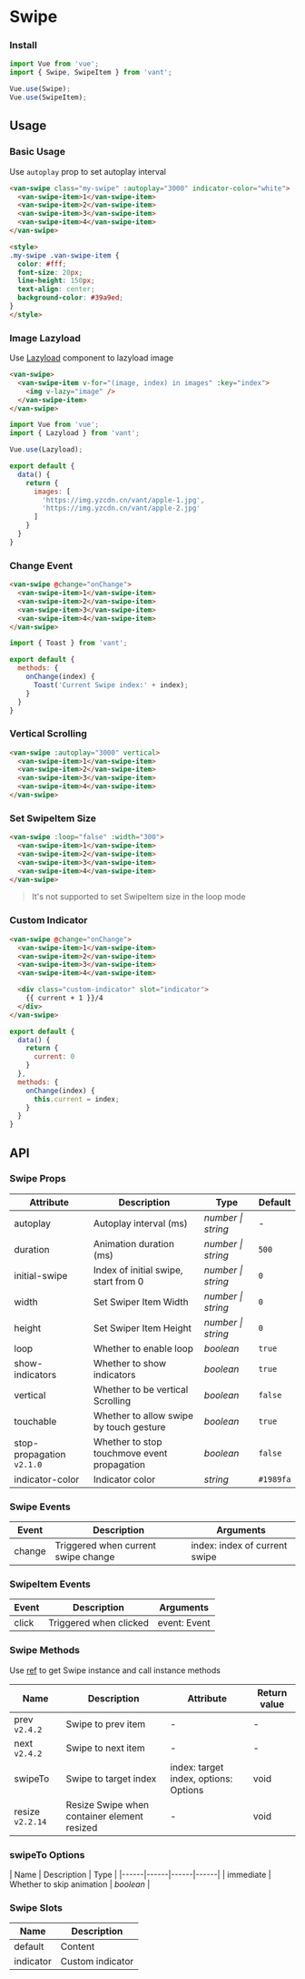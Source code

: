 # Swipe

### Install

```js
import Vue from 'vue';
import { Swipe, SwipeItem } from 'vant';

Vue.use(Swipe);
Vue.use(SwipeItem);
```

## Usage

### Basic Usage

Use `autoplay` prop to set autoplay interval

```html
<van-swipe class="my-swipe" :autoplay="3000" indicator-color="white">
  <van-swipe-item>1</van-swipe-item>
  <van-swipe-item>2</van-swipe-item>
  <van-swipe-item>3</van-swipe-item>
  <van-swipe-item>4</van-swipe-item>
</van-swipe>

<style>
.my-swipe .van-swipe-item {
  color: #fff;
  font-size: 20px;
  line-height: 150px;
  text-align: center;
  background-color: #39a9ed;
}
</style>
```

### Image Lazyload

Use [Lazyload](#/en-US/lazyload) component to lazyload image

```html
<van-swipe>
  <van-swipe-item v-for="(image, index) in images" :key="index">
    <img v-lazy="image" />
  </van-swipe-item>
</van-swipe>
```

```js
import Vue from 'vue';
import { Lazyload } from 'vant';

Vue.use(Lazyload);

export default {
  data() {
    return {
      images: [
        'https://img.yzcdn.cn/vant/apple-1.jpg',
        'https://img.yzcdn.cn/vant/apple-2.jpg'
      ]
    }
  }
}
```

### Change Event

```html
<van-swipe @change="onChange">
  <van-swipe-item>1</van-swipe-item>
  <van-swipe-item>2</van-swipe-item>
  <van-swipe-item>3</van-swipe-item>
  <van-swipe-item>4</van-swipe-item>
</van-swipe>
```

```js
import { Toast } from 'vant';

export default {
  methods: {
    onChange(index) {
      Toast('Current Swipe index:' + index);
    }
  }
}
```

### Vertical Scrolling

```html
<van-swipe :autoplay="3000" vertical>
  <van-swipe-item>1</van-swipe-item>
  <van-swipe-item>2</van-swipe-item>
  <van-swipe-item>3</van-swipe-item>
  <van-swipe-item>4</van-swipe-item>
</van-swipe>
```

### Set SwipeItem Size

```html
<van-swipe :loop="false" :width="300">
  <van-swipe-item>1</van-swipe-item>
  <van-swipe-item>2</van-swipe-item>
  <van-swipe-item>3</van-swipe-item>
  <van-swipe-item>4</van-swipe-item>
</van-swipe>
```

> It's not supported to set SwipeItem size in the loop mode

### Custom Indicator

```html
<van-swipe @change="onChange">
  <van-swipe-item>1</van-swipe-item>
  <van-swipe-item>2</van-swipe-item>
  <van-swipe-item>3</van-swipe-item>
  <van-swipe-item>4</van-swipe-item>

  <div class="custom-indicator" slot="indicator">
    {{ current + 1 }}/4
  </div>
</van-swipe>
```

```js
export default {
  data() {
    return {
      current: 0
    }
  },
  methods: {
    onChange(index) {
      this.current = index;
    }
  }
}
```

## API

### Swipe Props

| Attribute | Description | Type | Default |
|------|------|------|------|
| autoplay | Autoplay interval (ms) | *number \| string* | - |
| duration | Animation duration (ms) | *number \| string* | `500` |
| initial-swipe | Index of initial swipe, start from 0 | *number \| string* | `0` |
| width | Set Swiper Item Width | *number \| string* | `0` |
| height | Set Swiper Item Height | *number \| string* | `0` |
| loop | Whether to enable loop | *boolean* | `true` |
| show-indicators | Whether to show indicators | *boolean* | `true` |
| vertical | Whether to be vertical Scrolling | *boolean* | `false` |
| touchable | Whether to allow swipe by touch gesture | *boolean* | `true` |
| stop-propagation `v2.1.0` | Whether to stop touchmove event propagation | *boolean* | `false` |
| indicator-color | Indicator color | *string* | `#1989fa` |

### Swipe Events

| Event | Description | Arguments |
|------|------|------|
| change | Triggered when current swipe change | index: index of current swipe |

### SwipeItem Events

| Event | Description | Arguments |
|------|------|------|
| click | Triggered when clicked | event: Event |

### Swipe Methods

Use [ref](https://vuejs.org/v2/api/#ref) to get Swipe instance and call instance methods

| Name | Description | Attribute | Return value |
|------|------|------|------|
| prev `v2.4.2` | Swipe to prev item | - | - |
| next `v2.4.2` | Swipe to next item | - | - |
| swipeTo | Swipe to target index | index: target index, options: Options | void |
| resize `v2.2.14` | Resize Swipe when container element resized | - | void |

### swipeTo Options

| Name | Description | Type |
|------|------|------|------|
| immediate | Whether to skip animation | *boolean* |

### Swipe Slots

| Name | Description |
|------|------|
| default | Content |
| indicator | Custom indicator |

